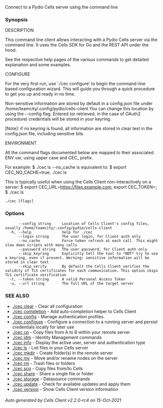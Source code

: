 Connect to a Pydio Cells server using the command line

### Synopsis


DESCRIPTION

  This command line client allows interacting with a Pydio Cells server via the command line. 
  It uses the Cells SDK for Go and the REST API under the hood.

  See the respective help pages of the various commands to get detailed explanation and some examples.

CONFIGURE

  For the very first run, use './cec configure' to begin the command-line based configuration wizard. 
  This will guide you through a quick procedure to get you up and ready in no time.

  Non-sensitive information are stored by default in a config.json file under /home/teamcity/.config/pydio/cells-client
  You can change this location by using the --config flag.
  Entered (or retrieved, in the case of OAuth2 procedure) credentials will be stored in your keyring.

  [Note]: if no keyring is found, all information are stored in clear text in the config.json file, including sensitive bits.

ENVIRONMENT

  All the command flags documented below are mapped to their associated ENV var, using upper case and CEC_ prefix.

  For example:
    $ ./cec ls --no_cache
  is equivalent to: 
    $ export CEC_NO_CACHE=true; ./cec ls
   
  This is typically useful when using the Cells Client non-interactively on a server:
    $ export CEC_URL=https://files.example.com; export CEC_TOKEN=<Your Personal Access Token>; 
    $ ./cec ls



```
./cec [flags]
```

### Options

```
      --config string     Location of Cells Client's config files, usually /home/teamcity/.config/pydio/cells-client
  -h, --help              help for ./cec
      --login string      The user login, for Client auth only
      --no_cache          Force token refresh at each call. This might slow down scripts with many calls
      --password string   The user password, for Client auth only
      --skip_keyring      Explicitly tell the tool to *NOT* try to use a keyring, even if present. Warning: sensitive information will be stored in clear text
      --skip_verify       By default the Cells Client verifies the validity of TLS certificates for each communication. This option skips TLS certificate verification
  -t, --token string      A valid Personal Access Token
  -u, --url string        The full URL of the target server
```

### SEE ALSO

* [./cec clear](./cec-clear)	 - Clear all configuration
* [./cec completion](./cec-completion)	 - Add auto-completion helper to Cells Client
* [./cec config](./cec-config)	 - Manage authentication profiles.
* [./cec configure](./cec-configure)	 - Configure a connection to a running server and persist credentials locally for later use
* [./cec cp](./cec-cp)	 - Copy files from A to B within your remote server
* [./cec idm](./cec-idm)	 - Identity Management commands
* [./cec info](./cec-info)	 - Display the active user, server and authentication type
* [./cec ls](./cec-ls)	 - List files in your Cells server
* [./cec mkdir](./cec-mkdir)	 - Create folder(s) in the remote server
* [./cec mv](./cec-mv)	 - Move and/or rename nodes on the server
* [./cec rm](./cec-rm)	 - Trash files or folders
* [./cec scp](./cec-scp)	 - Copy files from/to Cells
* [./cec share](./cec-share)	 - Share a single file or folder
* [./cec storage](./cec-storage)	 - Datasource commands
* [./cec update](./cec-update)	 - Check for available updates and apply them
* [./cec version](./cec-version)	 - Show Cells Client version information

###### Auto generated by Cells Client v2.2.0-rc4 on 15-Oct-2021
